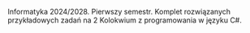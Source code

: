 Informatyka 2024/2028. Pierwszy semestr.
Komplet rozwiązanych przykładowych zadań na 2 Kolokwium z programowania w języku C#. 
